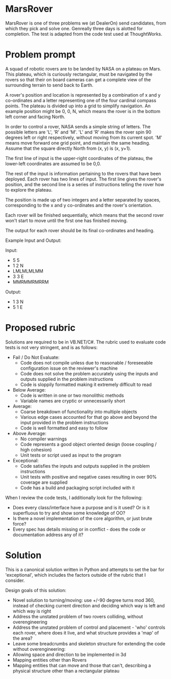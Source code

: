 MarsRover
=========
MarsRover is one of three problems we (at DealerOn) send candidates, from which they pick and solve one. Genreally three days is alotted for completion. The test is adapted from the code test used at ThoughtWorks.

Problem prompt
=========
A squad of robotic rovers are to be landed by NASA on a plateau on Mars. This plateau, which is 
curiously rectangular, must be navigated by the rovers so that their on board cameras can get a 
complete view of the surrounding terrain to send back to Earth. 

A rover's position and location is represented by a combination of x and y co-ordinates and a letter 
representing one of the four cardinal compass points. The plateau is divided up into a grid to simplify 
navigation. An example position might be 0, 0, N, which means the rover is in the bottom left corner and 
facing North. 

In order to control a rover, NASA sends a simple string of letters. The possible letters are 'L', 'R' and 'M'. 
'L' and 'R' makes the rover spin 90 degrees left or right respectively, without moving from its current 
spot. 'M' means move forward one grid point, and maintain the same heading. 
Assume that the square directly North from (x, y) is (x, y+1). 

The first line of input is the upper-right coordinates of the plateau, the lower-left coordinates are 
assumed to be 0,0. 

The rest of the input is information pertaining to the rovers that have been deployed. Each rover has 
two lines of input. The first line gives the rover's position, and the second line is a series of instructions 
telling the rover how to explore the plateau. 

The position is made up of two integers and a letter separated by spaces, corresponding to the x and y 
co-ordinates and the rover's orientation. 

Each rover will be finished sequentially, which means that the second rover won't start to move until the 
first one has finished moving. 

The output for each rover should be its final co-ordinates and heading. 

Example Input and Output:

Input:
  * 5 5
  * 1 2 N
  * LMLMLMLMM
  * 3 3 E
  * MMRMMRMRRM

Output:
  * 1 3 N
  * 5 1 E

Proposed rubric
=========
Solutions are required to be in VB.NET/C#. The rubric used to evaluate code tests is not very stringent, and is as follows:

  * Fail / Do Not Evaluate:
      - Code does not compile unless due to reasonable / foreseeable configuration issue on the reviewer's machine
      - Code does not solve the problem accurately using the inputs and outputs supplied in the problem instructions
      - Code is sloppily formatted making it extremely difficult to read
  * Below Average:
      - Code is written in one or two monolithic methods
      - Variable names are cryptic or unnecessarily short 
  * Average:
      - Coarse breakdown of functionality into multiple objects
      - Various edge cases accounted for that go above and beyond the input provided in the problem instructions
      - Code is well formatted and easy to follow 
  * Above Average:
      - No compiler warnings
      - Code represents a good object oriented design (loose coupling / high cohesion)
      - Unit tests or script used as input to the program 
  * Exceptional:
      - Code satisfies the inputs and outputs supplied in the problem instructions
      - Unit tests with positive and negative cases resulting in over 90% coverage are supplied
      - Code has a build and packaging script included with it
      
When I review the code tests, I additionally look for the following:
  - Does every class/interface have a purpose and is it used? Or is it superfluous to try and show some knowledge of OO?
  - Is there a novel implementation of the core algorithm, or just brute force?
  - Every spec has details missing or in conflict - does the code or documentation address any of it?

Solution
=========
This is a canonical solution written in Python and attempts to set the bar for 'exceptional', which includes the factors outside of the rubric that I consider.
 
Design goals of this solution:
  - Novel solution to turning/moving: use +/-90 degree turns mod 360, instead of checking current direction and deciding which way is left and which way is right
 - Address the unstated problem of two rovers colliding, without overengineering
 - Address the unstated problem of control and placement - 'who' controls each rover, where does it live, and what structure provides a 'map' of the area?
 - Leave some breadcrumbs and skeleton structure for extending the code without overengineering: 
  - Allowing space and direction to be implemented in 3d
  - Mapping entities other than Rovers
  - Mapping entities that can move and those that can't, describing a physical structure other than a rectangular plateau
